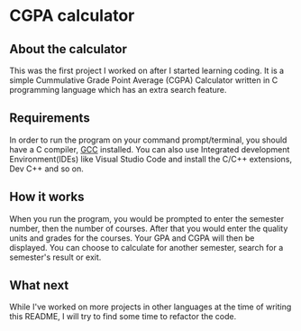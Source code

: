 # CGPA calculator
## About the calculator
This was the first project I worked on after I started learning coding. 
It is a simple Cummulative Grade Point Average (CGPA) Calculator written in C programming language which has an extra search feature.

## Requirements
In order to run the program on your command prompt/terminal, you should have a C compiler, [GCC](https://gcc.gnu.org/) installed. 
You can also use Integrated development Environment(IDEs) like Visual Studio Code and install the C/C++ extensions, Dev C++ and so on. 

## How it works
When you run the program, you would be prompted to enter the semester number, then the number of courses. After that you would enter the quality units and grades for the courses. Your GPA and CGPA will then be displayed. 
You can choose to calculate for another semester, search for a semester's result or exit.

## What next
While I've worked on more projects in other languages at the time of writing this README, I will try to find some time to refactor the code.
